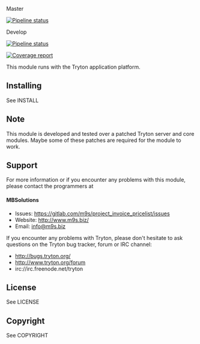 Master

[![Pipeline status](https://gitlab.com/m9s/project_invoice_pricelist/badges/master/pipeline.svg)](https://gitlab.com/m9s/project_invoice_pricelist/commits/master)

Develop

[![Pipeline status](https://gitlab.com/m9s/project_invoice_pricelist/badges/develop/pipeline.svg)](https://gitlab.com/m9s/project_invoice_pricelist/commits/develop)

[![Coverage report](https://gitlab.com/m9s/project_invoice_pricelist/badges/develop/coverage.svg)](http://m9s.gitlab.io/project_invoice_pricelist)



This module runs with the Tryton application platform.

Installing
----------

See INSTALL

Note
----

This module is developed and tested over a patched Tryton server and
core modules. Maybe some of these patches are required for the module to work.

Support
-------

For more information or if you encounter any problems with this module,
please contact the programmers at

#### MBSolutions

   * Issues:   https://gitlab.com/m9s/project_invoice_pricelist/issues
   * Website:  http://www.m9s.biz/
   * Email:    info@m9s.biz

If you encounter any problems with Tryton, please don't hesitate to ask
questions on the Tryton bug tracker, forum or IRC channel:

   * http://bugs.tryton.org/
   * http://www.tryton.org/forum
   * irc://irc.freenode.net/tryton

License
-------

See LICENSE

Copyright
---------

See COPYRIGHT


